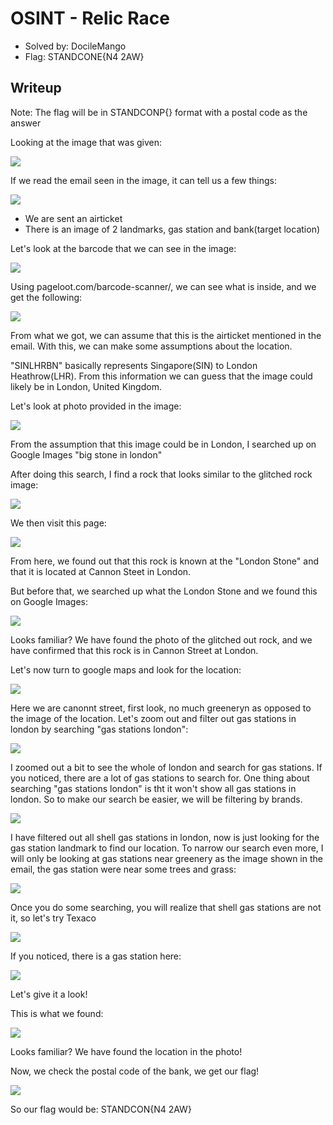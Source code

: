 # OSINT - Relic Race
- Solved by: DocileMango
- Flag: STANDCONE{N4 2AW}

## Writeup
Note: The flag will be in STANDCONP{} format with a postal code as the answer

Looking at the image that was given:

![](./images/relic-race_0.png)

If we read the email seen in the image, it can tell us a few things:

![](./images/relic-race_1.png)

- We are sent an airticket
- There is an image of 2 landmarks, gas station and bank(target location)

Let's look at the barcode that we can see in the image:

![](./images/relic-race_2.png)

Using pageloot.com/barcode-scanner/, we can see what is inside, and we get the following:

![](./images/relic-race_3.png)

From what we got, we can assume that this is the airticket mentioned in the email.
With this, we can make some assumptions about the location.

"SINLHRBN" basically represents Singapore(SIN) to London Heathrow(LHR). From this information we can guess that the image could likely be in London, United Kingdom.

Let's look at photo provided in the image:

![](./images/relic-race_4.png)

From the assumption that this image could be in London, I searched up on Google Images "big stone in london"

After doing this search, I find a rock that looks similar to the glitched rock image:

![](./images/relic-race_5.png)

We then visit this page:

![](./images/relic-race_6.png)

From here, we found out that this rock is known at the "London Stone" and that it is located at Cannon Steet in London.

But before that, we searched up what the London Stone and we found this on Google Images:

![](./images/relic-race_7.png)

Looks familiar? We have found the photo of the glitched out rock, and we have confirmed that this rock is in Cannon Street at London.

Let's now turn to google maps and look for the location:

![](./images/relic-race_8.png)

Here we are canonnt street, first look, no much greeneryn as opposed to the image of the location. Let's zoom out and filter out gas stations in london by searching "gas stations london":

![](./images/relic-race_9.png)

I zoomed out a bit to see the whole of london and search for gas stations. If you noticed, there are a lot of gas stations to search for. One thing about searching "gas stations london" is tht it won't show all gas stations in london. So to make our search be easier, we will be filtering by brands.

![](./images/relic-race_10.png)

I have filtered out all shell gas stations in london, now is just looking for the gas station landmark to find our location. To narrow our search even more, I will only be looking at gas stations near greenery as the image shown in the email, the gas station were near some trees and grass:

![](./images/relic-race_11.png)

Once you do some searching, you will realize that shell gas stations are not it, so let's try Texaco

![](./images/relic-race_12.png)

If you noticed, there is a gas station here:

![](./images/relic-race_13.png)

Let's give it a look!

This is what we found:

![](./images/relic-race_14.png)

Looks familiar? We have found the location in the photo!

Now, we check the postal code of the bank, we get our flag!

![](./images/relic-race_15.png)

So our flag would be: STANDCON{N4 2AW}